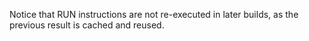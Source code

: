 Notice that RUN instructions are not re-executed in later builds, as the previous result is cached and reused.

